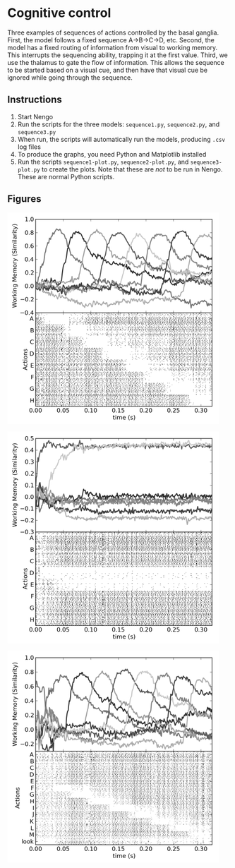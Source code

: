 Cognitive control
=================

Three examples of sequences of actions controlled by the basal
ganglia. First, the model follows a fixed sequence A->B->C->D,
etc. Second, the model has a fixed routing of information from visual
to working memory. This interrupts the sequencing ability, trapping it
at the first value. Third, we use the thalamus to gate the flow of
information. This allows the sequence to be started based on a visual
cue, and then have that visual cue be ignored while going through the
sequence.

## Instructions

1. Start Nengo
2. Run the scripts for the three models:
   `sequence1.py`, `sequence2.py`, and `sequence3.py`
3. When run, the scripts will automatically run the models,
   producing `.csv` log files
4. To produce the graphs, you need Python and Matplotlib installed
5. Run the scripts `sequence1-plot.py`, `sequence2-plot.py`, and
   `sequence3-plot.py` to create the plots. Note that these are *not*
   to be run in Nengo. These are normal Python scripts.

## Figures

![](sequence1-plot.png)

![](sequence2-plot.png)

![](sequence3-plot.png)
